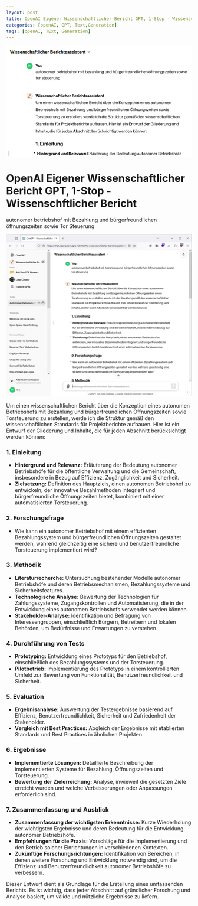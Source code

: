 ```yaml
---
layout: post
title: OpenAI Eigener Wissenschaftlicher Bericht GPT, 1-Stop - Wissenschftlicher Bericht 
categories: [openAI, GPT, Text,Generation]
tags: [openAI, TExt, Generation]
---
```

![](../pics/2024-02-14-chatgpr-wissArbeit_image_1.png)

# OpenAI Eigener Wissenschaftlicher Bericht GPT, 1-Stop - Wissenschftlicher Bericht 

autonomer betriebshof mit Bezahlung und bürgerfreundlichen öffnungszeiten sowie Tor Steuerung 


![](../pics/2024-02-14-chatgpr-wissArbeit_image_2.png)


Um einen wissenschaftlichen Bericht über die Konzeption eines autonomen Betriebshofs mit Bezahlung und bürgerfreundlichen Öffnungszeiten sowie Torsteuerung zu erstellen, werde ich die Struktur gemäß den wissenschaftlichen Standards für Projektberichte aufbauen. Hier ist ein Entwurf der Gliederung und Inhalte, die für jeden Abschnitt berücksichtigt werden können:

### 1. Einleitung
- **Hintergrund und Relevanz:** Erläuterung der Bedeutung autonomer Betriebshöfe für die öffentliche Verwaltung und die Gemeinschaft, insbesondere in Bezug auf Effizienz, Zugänglichkeit und Sicherheit.
- **Zielsetzung:** Definition des Hauptziels, einen autonomen Betriebshof zu entwickeln, der innovative Bezahlmethoden integriert und bürgerfreundliche Öffnungszeiten bietet, kombiniert mit einer automatisierten Torsteuerung.

### 2. Forschungsfrage
- Wie kann ein autonomer Betriebshof mit einem effizienten Bezahlungssystem und bürgerfreundlichen Öffnungszeiten gestaltet werden, während gleichzeitig eine sichere und benutzerfreundliche Torsteuerung implementiert wird?

### 3. Methodik
- **Literaturrecherche:** Untersuchung bestehender Modelle autonomer Betriebshöfe und deren Betriebsmechanismen, Bezahlungssysteme und Sicherheitsfeatures.
- **Technologische Analyse:** Bewertung der Technologien für Zahlungssysteme, Zugangskontrollen und Automatisierung, die in der Entwicklung eines autonomen Betriebshofs verwendet werden können.
- **Stakeholder-Analyse:** Identifikation und Befragung von Interessengruppen, einschließlich Bürgern, Betreibern und lokalen Behörden, um Bedürfnisse und Erwartungen zu verstehen.

### 4. Durchführung von Tests
- **Prototyping:** Entwicklung eines Prototyps für den Betriebshof, einschließlich des Bezahlungssystems und der Torsteuerung.
- **Pilotbetrieb:** Implementierung des Prototyps in einem kontrollierten Umfeld zur Bewertung von Funktionalität, Benutzerfreundlichkeit und Sicherheit.

### 5. Evaluation
- **Ergebnisanalyse:** Auswertung der Testergebnisse basierend auf Effizienz, Benutzerfreundlichkeit, Sicherheit und Zufriedenheit der Stakeholder.
- **Vergleich mit Best Practices:** Abgleich der Ergebnisse mit etablierten Standards und Best Practices in ähnlichen Projekten.

### 6. Ergebnisse
- **Implementierte Lösungen:** Detaillierte Beschreibung der implementierten Systeme für Bezahlung, Öffnungszeiten und Torsteuerung.
- **Bewertung der Zielerreichung:** Analyse, inwieweit die gesetzten Ziele erreicht wurden und welche Verbesserungen oder Anpassungen erforderlich sind.

### 7. Zusammenfassung und Ausblick
- **Zusammenfassung der wichtigsten Erkenntnisse:** Kurze Wiederholung der wichtigsten Ergebnisse und deren Bedeutung für die Entwicklung autonomer Betriebshöfe.
- **Empfehlungen für die Praxis:** Vorschläge für die Implementierung und den Betrieb solcher Einrichtungen in verschiedenen Kontexten.
- **Zukünftige Forschungsrichtungen:** Identifikation von Bereichen, in denen weitere Forschung und Entwicklung notwendig sind, um die Effizienz und Benutzerfreundlichkeit autonomer Betriebshöfe zu verbessern.

Dieser Entwurf dient als Grundlage für die Erstellung eines umfassenden Berichts. Es ist wichtig, dass jeder Abschnitt auf gründlicher Forschung und Analyse basiert, um valide und nützliche Ergebnisse zu liefern.

